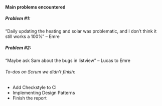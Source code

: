 #### Main problems encountered

##### Problem #1:

“Daily updating the heating and solar was problematic, and I don’t think it still works a 100%” – Emre

##### Problem #2:
“Maybe ask Sam about the bugs in listview” – Lucas to Emre

###### To-dos on Scrum we didn’t finish:
-	Add Checkstyle to CI
-	Implementing Design Patterns
-	Finish the report
